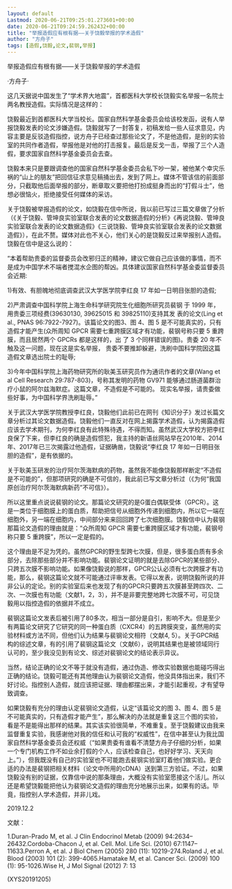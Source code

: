 ```yaml
---
layout: default
Lastmod: 2020-06-21T09:25:01.273601+00:00
date: 2020-06-21T09:24:59.262432+00:00
title: "举报造假应有根有据——关于饶毅举报的学术造假"
author: "方舟子"
tags: [造假,饶毅,论文,裴钢,举报]
---
```


举报造假应有根有据——关于饶毅举报的学术造假

·方舟子·

这几天据说中国发生了“学术界大地震”，首都医科大学校长饶毅实名举报一名院士两名教授造假。实际情况是这样的：

饶毅最近到首都医科大学当校长。国家自然科学基金委员会给该校发函，说有人举报饶毅发表的论文涉嫌造假。饶毅就写了一封答复，初稿发给一些人征求意见，内容主要是反驳造假指控，说方舟子已经查过那些论文了，不是他造假，是别的实验室的共同作者造假，举报他是对他的打击报复。最后是反戈一击，举报了三个人造假，要求国家自然科学基金委员会去查。

饶毅本来只是要跟调查他的国家自然科学基金委员会私下吵一架，被他某个幸灾乐祸的“山上的朋友”把回信征求意见稿捅出去，发到了网上。媒体不管该信的前面部分，只截取他后面举报的部分，断章取义要把他打扮成挺身而出的“打假斗士”，他想必很恼火，拒绝接受任何媒体的采访。

关于饶毅被举报造假的论文，如饶毅在信中所说，我以前已写过三篇文章做了分析（《关于饶毅、管坤良实验室联合发表的论文数据造假的分析》《再说饶毅、管坤良实验室联合发表的论文数据造假》《三说饶毅、管坤良实验室联合发表的论文数据造假》），在此不赘。媒体对此也不关心，他们关心的是饶毅反过来举报别人造假。饶毅在信中是这么说的：

“本着帮助贵委的监督委员会改邪归正的精神，建议它做自己应该做的事情，而不是成为中国学术不端者搅混水企图的帮凶。具体建议国家自然科学基金委监督委员会近期:

1)有效、有胆魄地彻底调查武汉大学医学院李红良 17 年如一日明目张胆的造假;

2)严肃调查中国科学院上海生命科学研究院生化细胞所研究员裴钢 于 1999 年，用贵委三项经费(39630130, 39625015 和 39825110)支持其发 表的论文(Ling et al., PNAS 96:7922-7927)。该篇论文的图3、图 4、图 5 是不可能真实的，只有造假才能产生(众所周知 GPCR 需要七重跨膜区域才有功能，裴钢号称只要 5 重跨膜，而且居然两个 GPCRs 都是这样的，出 了 3 个同样错误的图)。贵委 20 年不触及这一问题，现在这是实名举报， 贵委不要推卸躲避，洗刷中国科学院因这篇造假文章选出院士的耻辱;

3)今年中国科学院上海药物研究所的耿美玉研究员作为通讯作者的文章(Wang et al Cell Research 29:787-803)，号称其发明的药物 GV971 能够通过肠道菌群治疗小鼠的阿尔兹海默症。这篇文章，不造假是不可能的。 现实名举报，请贵委做些好事，为中国科学界洗刷耻辱。”

关于武汉大学医学院教授李红良，饶毅他们此前已在网刊《知识分子》发过长篇文章分析过其论文数据造假。饶毅他们一直反对在网上揭露学术造假，认为揭露造假应该去学术期刊，为何李红良有此特殊待遇，不得而知。虽然武汉大学校方把李红良保了下来，但李红良的确是造假惯犯，我主持的新语丝网站早在2010年、2014年、2017年已三次揭露过他造假，证据确凿，饶毅说“李红良 17 年如一日明目张胆的造假”，是有依据的。

关于耿美玉研发的治疗阿尔茨海默病的药物，虽然我不能像饶毅那样断定“不造假是不可能的”，但那项研究的确是不可信的，我此前已写文章分析过（《为何“我国原创治疗阿尔茨海默病新药”不可信》）。

所以这里重点说说裴钢的论文。那篇论文研究的是G蛋白偶联受体（GPCR）。这是一类位于细胞膜上的蛋白质，帮助把信号从细胞外传递到细胞内，所以它一端在细胞外，另一端在细胞内，中间部分来来回回跨了七次细胞膜。饶毅信中认为裴钢那篇论文造假的理由就是：“众所周知 GPCR 需要七重跨膜区域才有功能，裴钢号称只要 5 重跨膜”，所以一定是假的。

这个理由是不足为凭的。虽然GPCR的野生型跨七次膜，但是，很多蛋白质有多余部分，去除那些部分并不影响功能。裴钢论文证明的就是去除GPCR的某些部分、只跨五次膜不影响功能。如果像饶毅说的那样，GPCR公认必须有七次跨膜才有功能，那么，裴钢这篇论文就不可能通过评审发表。它得以发表，说明饶毅所说的并非公认的定论。别的实验室后来也发现了有的GPCR只要跨五次膜甚至跨四次、二次、一次膜也有功能（文献1，2，3），并不是非要完整地跨七次膜不可，可见饶毅用以指控造假的依据并不成立。

裴钢这篇论文发表后被引用了80多次，相当一部分是自引，影响不大。但是至少有两篇论文研究了它研究的同一种蛋白质（CXCR4）的五跨膜突变，虽然用的实验材料或方法不同，但他们认为结果与裴钢论文相符（文献4, 5）。关于GPCR结构的综述文章，有的引用了裴钢这篇论文（文献6），说明其结果也是被领域同行认可的，至少我没见到有论文、综述对裴钢论文的结论表示异议。

当然，结论正确的论文不等于就没有造假，通过伪造、修改实验数据也能碰巧得出正确的结论。饶毅可能还有其他理由认为裴钢论文造假，他没具体指出来，我们不好讨论。指控别人造假，就应该把证据、理由都摆出来，才能引起重视，才有望导致调查。

如果饶毅有充分的理由认定裴钢论文造假，认定“该篇论文的图 3、图 4、图 5 是不可能真实的，只有造假才能产生”，那么解决的办法就是重复这三个图的实验，看是不是能得出那样的结果。其实该实验很简单，不难重复。至于饶毅建议由我来监督重复实验，我感谢他对我的信任和认可我的“权威性”，在信中甚至认为我比国家自然科学基金委员会还权威（“如果贵委有谁看不清楚方舟子仔细的分析，如果一个专门机构工作不如业余打假的个人，应该检查自己，也好好学习、天天向上。”），但我既没有自己的实验室也不可能跑去裴钢实验室盯着他们做实验。更合适的办法是裴钢把相关材料（论文中所用的cDNA）送到第三方验证。不过，如果饶毅没有别的证据，仅靠信中说的那条理由，大概没有实验室愿接这个活儿。所以还是希望饶毅能把他认为裴钢论文造假的理由充分地展示出来，如果有的话。毕竟，指控别人学术造假，并非儿戏。

2019.12.2

文献：

1.Duran-Prado M, et al. J Clin Endocrinol Metab (2009) 94:2634–26432.Cordoba-Chacon J, et al. Cell. Mol. Life Sci. (2010) 67:1147–11633.Perron A, et al.  J Biol Chem (2005) 280 (11): 10219-274.Roland J, et al. Blood (2003) 101 (2): 399-4065.Hamatake M, et al. Cancer Sci. (2009) 100 (1): 95-1026.Wise H, J Mol Signal (2012) 7: 13

(XYS20191205)

